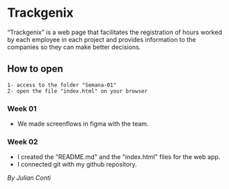 # Trackgenix
“Trackgenix” is a web page that facilitates the registration of hours worked by each employee in each project and provides information to the companies so they can make better decisions. 

## How to open
```
1- access to the folder "Semana-01"
2- open the file "index.html" on your browser
```

### Week 01
- We made screenflows in figma with the team. 
### Week 02
- I created the "README.md" and the "index.html" files for the web app.
- I connected git with my github repository.
  
_By Julian Conti_
